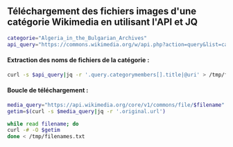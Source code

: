 ## Téléchargement des fichiers images d'une catégorie Wikimedia en utilisant l'API et JQ

```bash
categorie="Algeria_in_the_Bulgarian_Archives"
api_query="https://commons.wikimedia.org/w/api.php?action=query&list=categorymembers&cmtitle=Category:$categorie&cmlimit=max&cmtype=file&format=json&formatversion=2"
```

#### Extraction des noms de fichiers de la catégorie :

```bash
curl -s $api_query|jq -r '.query.categorymembers[].title|@uri' > /tmp/filenames.txt
```

#### Boucle de téléchargement :

```bash
media_query="https://api.wikimedia.org/core/v1/commons/file/$filename"
getim=$(curl -s $media_query|jq -r '.original.url')

while read filename; do
curl -# -O $getim
done < /tmp/filenames.txt
```

